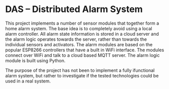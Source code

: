 # DAS – Distributed Alarm System 
This project implements a number of sensor modules that together form a home alarm system.
The base idea is to completely avoid using a local alarm controller. All alarm state information is stored in a cloud server and the alarm logic operates towards the server, rather than towards the individual sensors and activators.
The alarm modules are based on the popular ESP8266 controllers that have a built in WiFi interface.
The modules connect over WiFi and talk to a cloud based MQTT server.
The alarm logic module is built using Python.

The purpose of the project has not been to implement a fully ifunctional alarm system, but rather to investigate if the tested technologies could be used in a real system.
